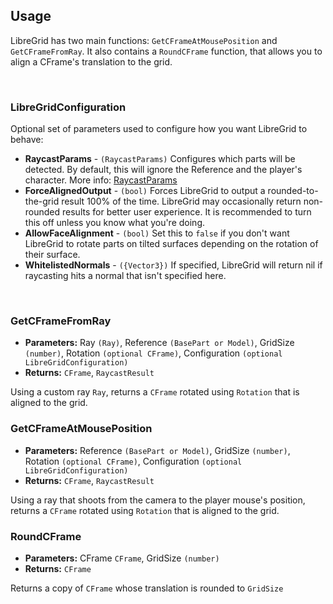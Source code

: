 ## Usage
LibreGrid has two main functions: `GetCFrameAtMousePosition` and `GetCFrameFromRay`. It also contains a `RoundCFrame` function, that allows you to align a CFrame's translation to the grid.

<br>

### LibreGridConfiguration
Optional set of parameters used to configure how you want LibreGrid to behave:
- **RaycastParams** - `(RaycastParams)` Configures which parts will be detected. By default, this will ignore the Reference and the player's character. More info: [RaycastParams](https://create.roblox.com/docs/reference/engine/datatypes/RaycastParams)
- **ForceAlignedOutput** - `(bool)` Forces LibreGrid to output a rounded-to-the-grid result 100% of the time. LibreGrid may occasionally return non-rounded results for better user experience. It is recommended to turn this off unless you know what you're doing.
- **AllowFaceAlignment** - `(bool)` Set this to `false` if you don't want LibreGrid to rotate parts on tilted surfaces depending on the rotation of their surface.
- **WhitelistedNormals** - `({Vector3})` If specified, LibreGrid will return nil if raycasting hits a normal that isn't specified here.

<br>

### GetCFrameFromRay
- **Parameters:** Ray `(Ray)`, Reference `(BasePart or Model)`, GridSize `(number)`, Rotation `(optional CFrame)`, Configuration `(optional LibreGridConfiguration)` <br>
- **Returns:** `CFrame`, `RaycastResult`

Using a custom ray `Ray`, returns a `CFrame` rotated using `Rotation` that is aligned to the grid.

### GetCFrameAtMousePosition
- **Parameters:** Reference `(BasePart or Model)`, GridSize `(number)`, Rotation `(optional CFrame)`, Configuration `(optional LibreGridConfiguration)` <br>
- **Returns:** `CFrame`, `RaycastResult`

Using a ray that shoots from the camera to the player mouse's position, returns a `CFrame` rotated using `Rotation` that is aligned to the grid.

### RoundCFrame
- **Parameters:** CFrame `CFrame`, GridSize `(number)` <br>
- **Returns:** `CFrame`

Returns a copy of `CFrame` whose translation is rounded to `GridSize` 
